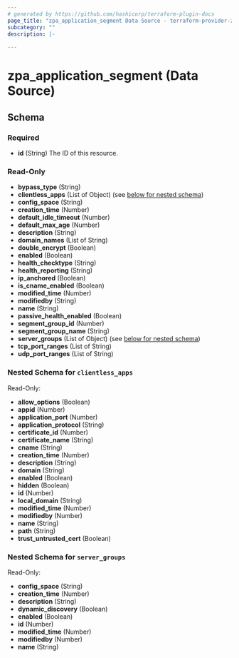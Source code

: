 ```yaml
---
# generated by https://github.com/hashicorp/terraform-plugin-docs
page_title: "zpa_application_segment Data Source - terraform-provider-zpa"
subcategory: ""
description: |-
  
---
```


# zpa_application_segment (Data Source)





<!-- schema generated by tfplugindocs -->
## Schema

### Required

- **id** (String) The ID of this resource.

### Read-Only

- **bypass_type** (String)
- **clientless_apps** (List of Object) (see [below for nested schema](#nestedatt--clientless_apps))
- **config_space** (String)
- **creation_time** (Number)
- **default_idle_timeout** (Number)
- **default_max_age** (Number)
- **description** (String)
- **domain_names** (List of String)
- **double_encrypt** (Boolean)
- **enabled** (Boolean)
- **health_checktype** (String)
- **health_reporting** (String)
- **ip_anchored** (Boolean)
- **is_cname_enabled** (Boolean)
- **modified_time** (Number)
- **modifiedby** (String)
- **name** (String)
- **passive_health_enabled** (Boolean)
- **segment_group_id** (Number)
- **segment_group_name** (String)
- **server_groups** (List of Object) (see [below for nested schema](#nestedatt--server_groups))
- **tcp_port_ranges** (List of String)
- **udp_port_ranges** (List of String)

<a id="nestedatt--clientless_apps"></a>
### Nested Schema for `clientless_apps`

Read-Only:

- **allow_options** (Boolean)
- **appid** (Number)
- **application_port** (Number)
- **application_protocol** (String)
- **certificate_id** (Number)
- **certificate_name** (String)
- **cname** (String)
- **creation_time** (Number)
- **description** (String)
- **domain** (String)
- **enabled** (Boolean)
- **hidden** (Boolean)
- **id** (Number)
- **local_domain** (String)
- **modified_time** (Number)
- **modifiedby** (Number)
- **name** (String)
- **path** (String)
- **trust_untrusted_cert** (Boolean)


<a id="nestedatt--server_groups"></a>
### Nested Schema for `server_groups`

Read-Only:

- **config_space** (String)
- **creation_time** (Number)
- **description** (String)
- **dynamic_discovery** (Boolean)
- **enabled** (Boolean)
- **id** (Number)
- **modified_time** (Number)
- **modifiedby** (Number)
- **name** (String)


